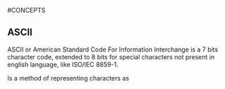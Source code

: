 #CONCEPTS 

## ASCII 

ASCII or American Standard Code For Information Interchange is a 7 bits character code, extended to 8 bits for special characters not present in english language, like ISO/IEC 8859-1. 

Is a method of representing characters as 